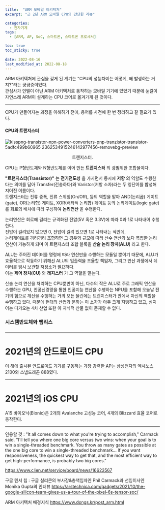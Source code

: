 ```yaml
---
title:  "ARM 모바일 아키텍처"
excerpt: "근 2년 ARM 모바일 CPU의 간단한 리뷰"

categories:
  - 전자기계
tags:
  - [ARM, AP, SoC, 스마트폰, 스마트폰 프로세서]

toc: true
toc_sticky: true
 
date: 2022-08-16
last_modified_at: 2022-08-18
---
```


ARM 아키텍처에 관심을 갖게 된 계기는 "CPU의 성능차이는 어떻게, 왜 발생하는 거지?"라는 궁금증이었다.  
관심사가 인텔이 아닌 ARM 아키텍처로 동작하는 모바일 기기에 있었기 때문에 눈길이 자연스레 ARM이 설계하는 CPU 코어로 옮겨가게 된 것이다.

---

CPU가 만들어지는 과정을 이해하기 전에, 용어를 사전에 한 번 정리하고 갈 필요가 있다.  

#### __CPU와 트랜지스터__

![kisspng-transistor-npn-power-converters-pnp-tranzistor-transistor-5adfc499b60965 2362534915246142977456-removebg-preview](https://user-images.githubusercontent.com/96360829/185552492-4b22d826-3033-46f3-b770-1c4d0410ef9e.png)
<center>트랜지스터.</center>  

CPU는 P형반도체와 N형반도체를 이어 만든 __트랜지스터__ 의 광범위한 조합물이다.  

__"트랜지스터(Transistor)"__ 는 __전기전도성__ 을 가지면서 동시에 __저항__ 의 역할도 수행한다는 의미를 담아 Transfer(전송하다)와 Varistor(저항 소자)라는 두 영단어를 합성해 지어진 이름이다.  
트랜지스터는 전류 증폭, 전류 스위칭(On/Off), 등의 역할을 맡아 AND(논리곱) 게이트(gate), OR(논리합) 게이트, XOR(배타적 논리합) 게이트 등의 논리게이트(logic gate)를 회로의 배치에 따라 구성하여 __논리연산__ 을 수행한다.

논리연산은 회로에 걸리는 규격화된 전압(5V 혹은 3.3V)에 따라 0과 1로 나타내어 수행한다.  
전압이 걸려있지 않으면 0, 전압이 걸려 있으면 1로 나타내는 식인데,  
논리게이트를 끼리끼리 조합하면 그 경우와 규모에 따라 산수 연산과 보다 복잡한 논리연산이 가능하게 되며 이 트랜지스터 조합 블록을 __산술 논리 장치(ALU)__ 라고 한다.

ALU는 주어진 데이터를 명령에 따라 연산만을 수행하는 모듈일 뿐이기 때문에, ALU가 효율적으로 작동하기 위해선 ALU의 입출력을 조율할 책임자, 그리고 연산 과정에서 데이터를 임시 보관할 저장소가 필요하다.  
이는 __제어 장치(CU)__ 와 __레지스터__ 가 그 역할을 맡는다.

산술 논리 연산을 처리하는 CPU뿐만이 아닌, 다수의 작은 ALU로 주로 그래픽 연산을 수행하는 GPU, 인공신경망을 통한 인공지능 연산을 수행하는 NPU를 포함해 오늘날 전기의 힘으로 계산을 수행하는 거의 모든 물건에는 트랜지스터가 안에서 자신의 역할을 수행하고 있다. 때문에 현대의 산업과 문화는 이 소자가 아주 크게 지탱하고 있고, 심지어는 다가오는 4차 산업 또한 이 지식적 산물 없이 존재할 수 없다.  

### 시스템반도체와 팹리스

### 


---

# __2021년의 안드로이드 CPU__
이 해에 출시된 안드로이드 기기를 구동하는 가장 강력한 AP는 삼성전자의 엑시노스 2100와 스냅드래곤 888였다.

---

# __2021년의 iOS CPU__
A15 바이오닉(Bionic)은 2개의 Avalanche 고성능 코어, 4개의 Blizzard 효율 코어로 동작한다.

---

인용할 것 :
"It all comes down to what you're trying to accomplish," Carmack said. "I'll tell you where one big core versus two wins: when your goal is to win a single-threaded benchmark. You throw as many gates as possible at the one big core to win a single-threaded benchmark... If you want responsiveness, the quickest way to get that, and the most efficient way to get high-performance, is probably two big cores."



https://www.clien.net/service/board/news/16623567

구글 텐서 칩 : 구글 실리콘의 부사장&총책임자인 Phil Carmack과 선임이사인 Monika Gupta의 인터뷰
https://arstechnica.com/gadgets/2021/10/the-google-silicon-team-gives-us-a-tour-of-the-pixel-6s-tensor-soc/

ARM 아키텍처 배경지식
https://www.dongs.kr/post_arm.html